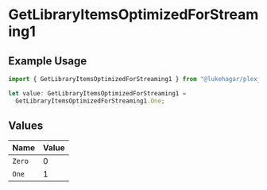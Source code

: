 # GetLibraryItemsOptimizedForStreaming1

## Example Usage

```typescript
import { GetLibraryItemsOptimizedForStreaming1 } from "@lukehagar/plexjs/sdk/models/operations";

let value: GetLibraryItemsOptimizedForStreaming1 =
  GetLibraryItemsOptimizedForStreaming1.One;
```

## Values

| Name   | Value  |
| ------ | ------ |
| `Zero` | 0      |
| `One`  | 1      |
